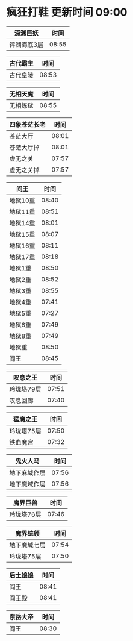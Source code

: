 # 疯狂打鞋 更新时间 09:00

| 深渊巨妖   | 时间    |
|--------|-------|
| 评湖海底3层 | 08:55 |

| 古代霸主   | 时间    |
|--------|-------|
| 古代皇陵 | 08:53 |

| 无相天魔   | 时间    |
|--------|-------|
| 无相炼狱 | 08:55 |

| 四象苍茫长老   | 时间    |
|--------|-------|
| 苍茫大厅 | 08:01 |
| 苍茫大厅掉 | 08:01 |
| 虚无之关 | 07:57 |
| 虚无之关掉 | 07:57 |

| 间王   | 时间    |
|--------|-------|
| 地狱10重 | 08:40 |
| 地狱11重 | 08:51 |
| 地狱14重 | 08:01 |
| 地狱15重 | 08:07 |
| 地狱16重 | 08:11 |
| 地狱17重 | 08:18 |
| 地狱1重 | 08:50 |
| 地狱2重 | 08:52 |
| 地狱3重 | 08:55 |
| 地狱4重 | 07:41 |
| 地狱5重 | 07:27 |
| 地狱6重 | 07:49 |
| 地狱8重 | 07:49 |
| 地狱重 | 08:50 |
| 阎王 | 08:45 |

| 叹息之王   | 时间    |
|--------|-------|
| 玲珑塔79层 | 07:51 |
| 叹息回廊 | 07:40 |

| 猛魔之王   | 时间    |
|--------|-------|
| 玲珑塔75层 | 07:50 |
| 铁血魔宫 | 07:32 |

| 鬼火人马   | 时间    |
|--------|-------|
| 地下麻域作层 | 07:56 |
| 地下魔域作层 | 07:56 |

| 魔界巨兽   | 时间    |
|--------|-------|
| 玲珑塔76层 | 07:46 |

| 魔界统领   | 时间    |
|--------|-------|
| 地下魔域七层 | 07:54 |
| 玲珑塔75层 | 07:50 |

| 后土娘娘   | 时间    |
|--------|-------|
| 阎王 | 08:41 |
| 阎王殿 | 08:41 |

| 东岳大帝   | 时间    |
|--------|-------|
| 阎王 | 08:30 |